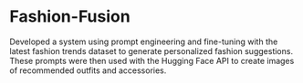 # Fashion-Fusion
Developed a system using prompt engineering and fine-tuning with the latest fashion trends dataset to generate personalized fashion suggestions. These prompts were then used with the Hugging Face API to create images of recommended outfits and accessories.
